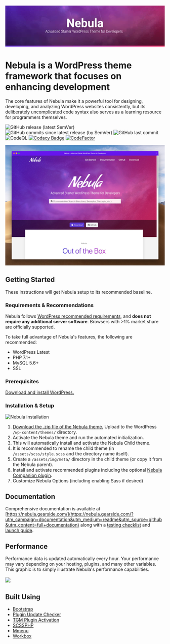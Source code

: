 ![Nebula readme icon](https://raw.githubusercontent.com/chrisblakley/Nebula/main/.github/assets/nebula-banner.jpg "Nebula readme banner")

# Nebula is a WordPress theme framework that focuses on enhancing development

The core features of Nebula make it a powerful tool for designing, developing, and analyzing WordPress websites consistently, but its deliberately uncomplicated code syntax also serves as a learning resource for programmers themselves.

![GitHub release (latest SemVer)](https://img.shields.io/github/v/release/chrisblakley/Nebula)
![GitHub commits since latest release (by SemVer)](https://img.shields.io/github/commits-since/chrisblakley/Nebula/latest)
![GitHub last commit](https://img.shields.io/github/last-commit/chrisblakley/Nebula)
![CodeQL](https://github.com/chrisblakley/Nebula/workflows/CodeQL/badge.svg?branch=main)
[![Codacy Badge](https://api.codacy.com/project/badge/Grade/1eb4554216644f5c9227df34343a9ae9)](https://www.codacy.com/app/greatblakes/Nebula?utm_source=github.com&amp;utm_medium=referral&amp;utm_content=chrisblakley/Nebula&amp;utm_campaign=Badge_Grade)
[![CodeFactor](https://www.codefactor.io/repository/github/chrisblakley/nebula/badge)](https://www.codefactor.io/repository/github/chrisblakley/nebula)

![Nebula screenshot](https://raw.githubusercontent.com/chrisblakley/Nebula/main/.github/assets/nebula-pwa.jpg "Nebula screenshot")

## Getting Started
These instructions will get Nebula setup to its recommended baseline.

### Requirements & Recommendations
Nebula follows [WordPress recommended requirements](https://wordpress.org/about/requirements/), and **does not require any additional server software**. Browsers with >1% market share are officially supported.

To take full advantage of Nebula's features, the following are recommended:
+ WordPress Latest
+ PHP 7.1+
+ MySQL 5.6+
+ SSL

### Prerequisites
[Download and install WordPress.](https://wordpress.org/)

### Installation & Setup

![Nebula installation](https://raw.githubusercontent.com/chrisblakley/Nebula/main/.github/assets/nebula-install.gif "Nebula installation")

1. [Download the .zip file of the Nebula theme.](https://github.com/chrisblakley/Nebula/archive/main.zip) Upload to the WordPress `/wp-content/themes/` directory.
2. Activate the Nebula theme and run the automated initialization.
3. This will automatically install and activate the Nebula Child theme.
4. It is recommended to rename the child theme (in `/assets/scss/style.scss` and the directory name itself).
5. Create a `/assets/img/meta/` directory in the child theme (or copy it from the Nebula parent).
6. Install and activate recommended plugins including the optional [Nebula Companion plugin](https://github.com/chrisblakley/Nebula-Companion).
7. Customize Nebula Options (including enabling Sass if desired)

## Documentation
Comprehensive documentation is available at [https://nebula.gearside.com/](https://nebula.gearside.com/?utm_campaign=documentation&utm_medium=readme&utm_source=github&utm_content=full+documentation) along with a [testing checklist]((https://nebula.gearside.com/get-started/?utm_campaign=documentation&utm_medium=readme&utm_source=github&utm_content=testing+checklist)) and [launch guide](https://nebula.gearside.com/get-started/?utm_campaign=documentation&utm_medium=readme&utm_source=github&utm_content=launch+checklist).

## Performance
Performance data is updated automatically every hour. Your performance may vary depending on your hosting, plugins, and many other variables. This graphic is to simply illustrate Nebula's performance capabilities.
<br/><br/><img src="https://nebula.gearside.com/speedtest.svg" width="600px">

## Built Using
+ [Bootstrap](https://github.com/twbs/bootstrap)
+ [Plugin Update Checker](https://github.com/YahnisElsts/plugin-update-checker)
+ [TGM Plugin Activation](https://github.com/TGMPA/TGM-Plugin-Activation)
+ [SCSSPHP](https://github.com/scssphp/scssphp)
+ [Mmenu](https://github.com/FrDH/mmenu-js)
+ [Workbox](https://github.com/GoogleChrome/workbox)